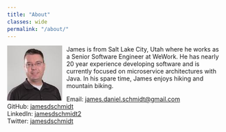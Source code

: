 ```yaml
---
title: "About"
classes: wide
permalink: "/about/"
---
```


<img src="/assets/images/site-logo.jpeg" alt="Profile Picture" style="float: left; margin-right: 10px" /> James is from Salt Lake City, Utah where he works as a Senior Software Engineer at WeWork. He has nearly 20 year experience developing software and is currently focused on microservice architectures with Java. In his spare time, James enjoys hiking and mountain biking.

Email: [james.daniel.schmidt@gmail.com](mailto:james.daniel.schmidt@gmail.com)  
GitHub: [jamesdschmidt](https://www.github.com/jamesdschmidt)  
LinkedIn: [jamesdschmidt2](https://www.linkedin.com/in/jamesdschmidt2)  
Twitter: [jamesdschmidt](https://twitter.com/jamesdschmidt)
